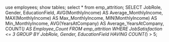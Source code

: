 use employees;
show tables;
select * from emp_attrition;
SELECT 
    JobRole,
    Gender,
    EducationField,
    AVG(MonthlyIncome) AS Average_MonthlyIncome,
    MAX(MonthlyIncome) AS Max_MonthlyIncome,
    MIN(MonthlyIncome) AS Min_MonthlyIncome,
    AVG(YearsAtCompany) AS Average_YearsAtCompany,
    COUNT(*) AS Employee_Count
FROM 
    emp_attrition
WHERE 
    JobSatisfaction <= 3
GROUP BY 
    JobRole, 
    Gender, 
    EducationField
HAVING 
    COUNT(*) > 5;
